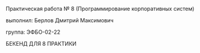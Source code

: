 Практическая работа № 8 (Программирование корпоративных систем)

выполнил: Берлов Дмитрий Максимович

группа: ЭФБО-02-22


БЕКЕНД ДЛЯ 8 ПРАКТИКИ
